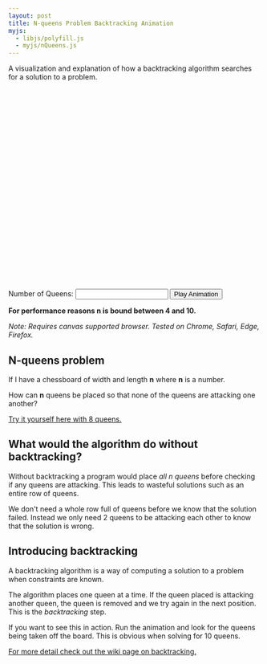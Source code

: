 ```yaml
---
layout: post
title: N-queens Problem Backtracking Animation
myjs:
  - libjs/polyfill.js
  - myjs/nQueens.js
---
```


A visualization and explanation of how a backtracking algorithm searches for a solution to a problem.

<div style="display:block; width:400px; height: 400px; margin:0 auto;" id="canvas-nqueens">
  <canvas id="nQueens-canvas"></canvas>
</div>
<label for="nQueens-n">Number of Queens:</label>
<input id="nQueens-n" type="number">
<button id="btn-submit">Play Animation</button>

**For performance reasons n is bound between 4 and 10.**

*Note: Requires canvas supported browser. Tested on Chrome, Safari, Edge, Firefox.*

## N-queens problem

If I have a chessboard of width and length **n** where **n** is a number.

How can **n** queens be placed so that none of the queens are attacking one another?

[Try it yourself here with 8 queens.](http://www.hbmeyer.de/backtrack/achtdamen/eight.htm)

## What would the algorithm do without backtracking?

Without backtracking a program would place *all n queens* before checking if any queens are attacking.
This leads to wasteful solutions such as an entire row of queens.

We don't need a whole row full of queens before we know that the solution failed.
Instead we only need 2 queens to be attacking each other to know that the solution is wrong.

## Introducing backtracking

A backtracking algorithm is a way of computing a solution to a problem when constraints are known.

The algorithm places one queen at a time.
If the queen placed is attacking another queen, the queen is removed and we try again in the next position.
This is the *backtracking* step.

If you want to see this in action. Run the animation and look for the queens being taken off the board.
This is obvious when solving for 10 queens.

[For more detail check out the wiki page on backtracking.](https://en.wikipedia.org/wiki/Backtracking)

